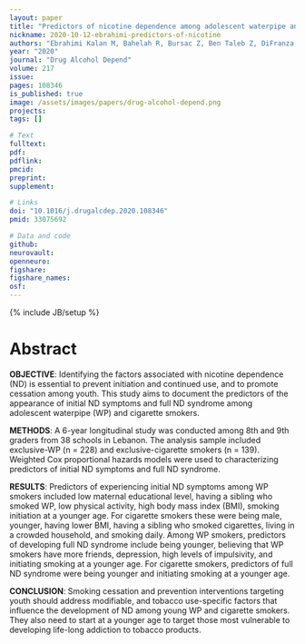 ```yaml
---
layout: paper
title: "Predictors of nicotine dependence among adolescent waterpipe and cigarette smokers: A 6-year longitudinal analysis"
nickname: 2020-10-12-ebrahimi-predictors-of-nicotine
authors: "Ebrahimi Kalan M, Bahelah R, Bursac Z, Ben Taleb Z, DiFranza JR, Tleis M, Nakkash R, Jebai R, Alam MM, Cano MA, Sutherland MT, Fenni K, Asfar T, Eissenberg T, Ward KD, Maziak W"
year: "2020"
journal: "Drug Alcohol Depend"
volume: 217
issue:
pages: 108346
is_published: true
image: /assets/images/papers/drug-alcohol-depend.png
projects:
tags: []

# Text
fulltext:
pdf:
pdflink:
pmcid:
preprint:
supplement:

# Links
doi: "10.1016/j.drugalcdep.2020.108346"
pmid: 33075692

# Data and code
github:
neurovault:
openneuro:
figshare:
figshare_names:
osf:
---
```

{% include JB/setup %}

# Abstract

**OBJECTIVE**: Identifying the factors associated with nicotine dependence (ND) is essential to prevent initiation and continued use, and to promote cessation among youth. This study aims to document the predictors of the appearance of initial ND symptoms and full ND syndrome among adolescent waterpipe (WP) and cigarette smokers.

**METHODS**: A 6-year longitudinal study was conducted among 8th and 9th graders from 38 schools in Lebanon. The analysis sample included exclusive-WP (n = 228) and exclusive-cigarette smokers (n = 139). Weighted Cox proportional hazards models were used to characterizing predictors of initial ND symptoms and full ND syndrome.

**RESULTS**: Predictors of experiencing initial ND symptoms among WP smokers included low maternal educational level, having a sibling who smoked WP, low physical activity, high body mass index (BMI), smoking initiation at a younger age. For cigarette smokers these were being male, younger, having lower BMI, having a sibling who smoked cigarettes, living in a crowded household, and smoking daily. Among WP smokers, predictors of developing full ND syndrome include being younger, believing that WP smokers have more friends, depression, high levels of impulsivity, and initiating smoking at a younger age. For cigarette smokers, predictors of full ND syndrome were being younger and initiating smoking at a younger age.

**CONCLUSION**: Smoking cessation and prevention interventions targeting youth should address modifiable, and tobacco use-specific factors that influence the development of ND among young WP and cigarette smokers. They also need to start at a younger age to target those most vulnerable to developing life-long addiction to tobacco products.
